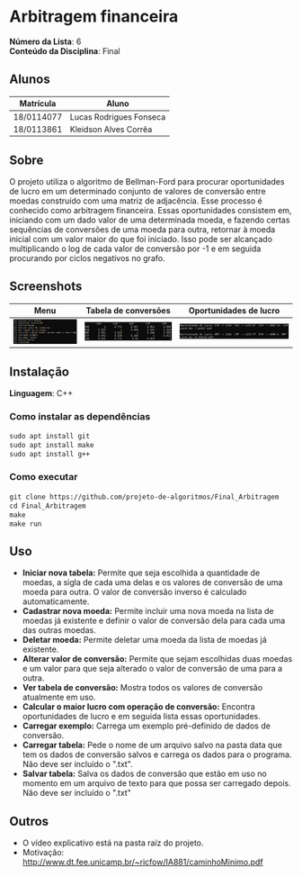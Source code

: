 # Arbitragem financeira

**Número da Lista**: 6<br>
**Conteúdo da Disciplina**: Final<br>

## Alunos
| Matrícula | Aluno |
| -- | -- |
| 18/0114077 | Lucas Rodrigues Fonseca |
| 18/0113861 | Kleidson Alves Corrêa |

## Sobre 
O projeto utiliza o algoritmo de Bellman-Ford para procurar oportunidades de lucro em um determinado conjunto de valores de conversão entre moedas construído com uma matriz de adjacência. Esse processo é conhecido como arbitragem financeira. Essas oportunidades consistem em, iniciando com um dado valor de uma determinada moeda, e fazendo certas sequências de conversões de uma moeda para outra, retornar à moeda inicial com um valor maior do que foi iniciado. Isso pode ser alcançado multiplicando o log de cada valor de conversão por -1 e em seguida procurando por ciclos negativos no grafo.

## Screenshots
| Menu | Tabela de conversões | Oportunidades de lucro |
| :-: | :-: | :-: |
| ![](img/menu.png) | ![](img/tabela.png) | ![](img/bellman-ford.png) |

## Instalação 
**Linguagem**: C++<br>

### Como instalar as dependências
```
sudo apt install git
sudo apt install make
sudo apt install g++
```

### Como executar
```
git clone https://github.com/projeto-de-algoritmos/Final_Arbitragem
cd Final_Arbitragem
make
make run
```

## Uso 
- **Iniciar nova tabela:** Permite que seja escolhida a quantidade de moedas, a sigla de cada uma delas e os valores de conversão de uma moeda para outra. O valor de conversão inverso é calculado automaticamente.
- **Cadastrar nova moeda:** Permite incluir uma nova moeda na lista de moedas já existente e definir o valor de conversão dela para cada uma das outras moedas.
- **Deletar moeda:** Permite deletar uma moeda da lista de moedas já existente.
- **Alterar valor de conversão:** Permite que sejam escolhidas duas moedas e um valor para que seja alterado o valor de conversão de uma para a outra.
- **Ver tabela de conversão:** Mostra todos os valores de conversão atualmente em uso.
- **Calcular o maior lucro com operação de conversão:** Encontra oportunidades de lucro e em seguida lista essas oportunidades.
- **Carregar exemplo:** Carrega um exemplo pré-definido de dados de conversão.
- **Carregar tabela:** Pede o nome de um arquivo salvo na pasta data que tem os dados de conversão salvos e carrega os dados para o programa. Não deve ser incluído o ".txt".
- **Salvar tabela:** Salva os dados de conversão que estão em uso no momento em um arquivo de texto para que possa ser carregado depois. Não deve ser incluído o ".txt"

## Outros 
- O vídeo explicativo está na pasta raíz do projeto.
- Motivação: http://www.dt.fee.unicamp.br/~ricfow/IA881/caminhoMinimo.pdf
